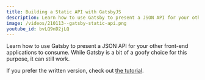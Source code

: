 ```yaml
---
title: Building a Static API with GatsbyJS
description: Learn how to use Gatsby to present a JSON API for your other front-end applications to consume. While Gatsby is a bit of a goofy choice for this purpose, it can still work.
image: /videos/210113--gatsby-static-api.png
youtube_id: bvLQ9nD2jLQ
---
```


Learn how to use Gatsby to present a JSON API for your other front-end applications to consume. While Gatsby is a bit of a goofy choice for this purpose, it can still work.

If you prefer the written version, check out [the tutorial](/posts/build-static-api-gatsby/).
